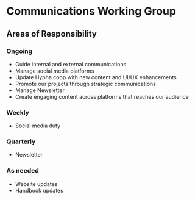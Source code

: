# Communications Working Group

## Areas of Responsibility

### Ongoing

- Guide internal and external communications
- Manage social media platforms
- Update Hypha.coop with new content and UI/UX enhancements
- Promote our projects through strategic communications
- Manage Newsletter
- Create engaging content across platforms that reaches our audience

### Weekly

- Social media duty

### Quarterly

- Newsletter

### As needed

- Website updates
- Handbook updates